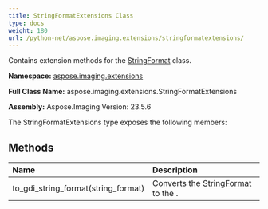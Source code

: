 ```yaml
---
title: StringFormatExtensions Class
type: docs
weight: 180
url: /python-net/aspose.imaging.extensions/stringformatextensions/
---
```


Contains extension methods for the [StringFormat](/imaging/python-net/aspose.imaging/stringformat/) class.

**Namespace:** [aspose.imaging.extensions](/imaging/python-net/aspose.imaging.extensions/)

**Full Class Name:** aspose.imaging.extensions.StringFormatExtensions

**Assembly:**  Aspose.Imaging Version: 23.5.6

The StringFormatExtensions type exposes the following members:
## **Methods**
|**Name**|**Description**|
| :- | :- |
|to_gdi_string_format(string_format)|Converts the [StringFormat](/imaging/python-net/aspose.imaging/stringformat/) to the .|

